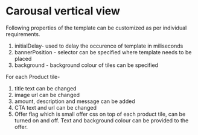 # Carousal vertical view
Following properties of the template can be customized as per individual requirements.

1. initialDelay- used to delay the occurence of template in miliseconds
2. bannerPosition - selector can be specified where template needs to be placed
3. background - background colour of tiles can be specified

For each Product tile- 
1. title text can be changed
2. image url can be changed
3. amount, description and message can be added
4. CTA text and url can be changed
5. Offer flag which is small offer css on top of each product tile, can be turned on and off. Text and background colour can be provided to the offer.
